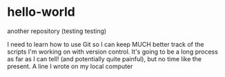 # hello-world
another repository (testing testing)

I need to learn how to use Git so I can keep MUCH better track of the scripts I'm working on with version control. It's going to be a long process as far as I can tell! (and potentially quite painful), but no time like the present.
A line I wrote on my local computer
